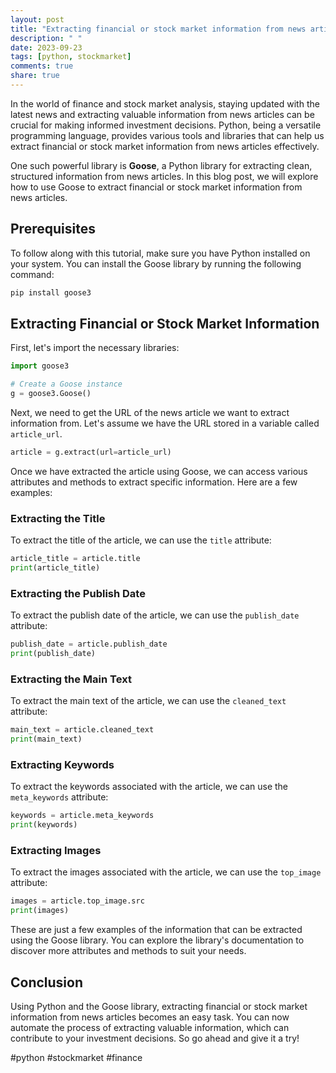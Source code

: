 ```yaml
---
layout: post
title: "Extracting financial or stock market information from news articles using Python Goose"
description: " "
date: 2023-09-23
tags: [python, stockmarket]
comments: true
share: true
---
```


In the world of finance and stock market analysis, staying updated with the latest news and extracting valuable information from news articles can be crucial for making informed investment decisions. Python, being a versatile programming language, provides various tools and libraries that can help us extract financial or stock market information from news articles effectively.

One such powerful library is **Goose**, a Python library for extracting clean, structured information from news articles. In this blog post, we will explore how to use Goose to extract financial or stock market information from news articles.

## Prerequisites

To follow along with this tutorial, make sure you have Python installed on your system. You can install the Goose library by running the following command:

```python
pip install goose3
```

## Extracting Financial or Stock Market Information

First, let's import the necessary libraries:

```python
import goose3

# Create a Goose instance
g = goose3.Goose()
```

Next, we need to get the URL of the news article we want to extract information from. Let's assume we have the URL stored in a variable called `article_url`.

```python
article = g.extract(url=article_url)
```

Once we have extracted the article using Goose, we can access various attributes and methods to extract specific information. Here are a few examples:

### Extracting the Title

To extract the title of the article, we can use the `title` attribute:

```python
article_title = article.title
print(article_title)
```

### Extracting the Publish Date

To extract the publish date of the article, we can use the `publish_date` attribute:

```python
publish_date = article.publish_date
print(publish_date)
```

### Extracting the Main Text

To extract the main text of the article, we can use the `cleaned_text` attribute:

```python
main_text = article.cleaned_text
print(main_text)
```

### Extracting Keywords

To extract the keywords associated with the article, we can use the `meta_keywords` attribute:

```python
keywords = article.meta_keywords
print(keywords)
```

### Extracting Images

To extract the images associated with the article, we can use the `top_image` attribute:

```python
images = article.top_image.src
print(images)
```

These are just a few examples of the information that can be extracted using the Goose library. You can explore the library's documentation to discover more attributes and methods to suit your needs.

## Conclusion

Using Python and the Goose library, extracting financial or stock market information from news articles becomes an easy task. You can now automate the process of extracting valuable information, which can contribute to your investment decisions. So go ahead and give it a try!

#python #stockmarket #finance